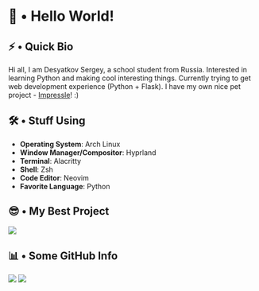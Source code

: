 # 👋 • Hello World!

## ⚡ • Quick Bio

Hi all, I am Desyatkov Sergey, a school student from Russia. Interested in learning Python and making cool interesting things. Currently trying to get web development experience (Python + Flask). I have my own nice pet project - [Impressle](https://github.com/desyatkoff/impressle)! :)


## 🛠️ • Stuff Using

* **Operating System**: Arch Linux
* **Window Manager/Compositor**: Hyprland
* **Terminal**: Alacritty
* **Shell**: Zsh
* **Code Editor**: Neovim
* **Favorite Language**: Python


## 😎 • My Best Project

![](https://github-readme-stats.vercel.app/api/pin/?username=desyatkoff&repo=impressle&show_owner=true&icon_color=ffffff&theme=dark)


## 📊 • Some GitHub Info

![](https://github-readme-stats.vercel.app/api?username=desyatkoff&custom_title=Account%20Stats&show=prs_merged,prs_merged_percentage&show_icons=true&icon_color=ffffff&theme=dark)
![](https://github-readme-stats.vercel.app/api/top-langs/?username=desyatkoff&custom_title=Used%20Languages%20Stats&layout=donut&theme=dark)


